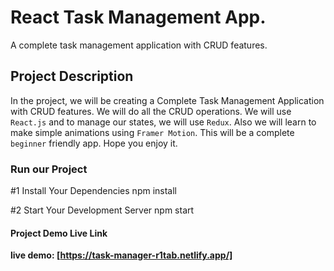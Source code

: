 # React Task Management App.

A complete task management application with CRUD features.

## Project Description

In the project, we will be creating a Complete Task Management Application with CRUD features. We will do all the CRUD operations. We will use `React.js` and to manage our states, we will use `Redux`. Also we will learn to make simple animations using `Framer Motion`. This will be a complete `beginner` friendly app. Hope you enjoy it.

### Run our Project

#1 Install Your Dependencies
npm install

#2 Start Your Development Server
npm start

#### Project Demo Live Link

**live demo: [https://task-manager-r1tab.netlify.app/]**
